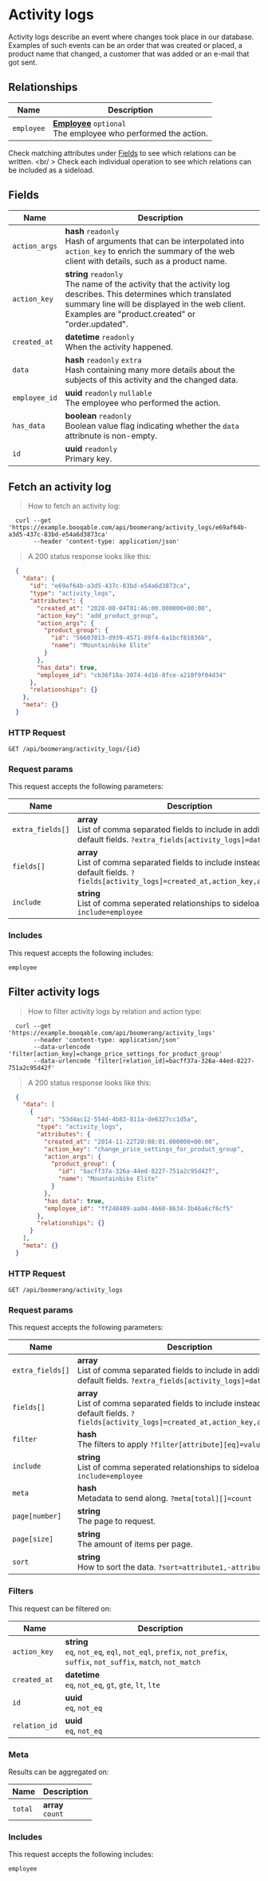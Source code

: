 # Activity logs

Activity logs describe an event where changes took place in our database.
Examples of such events can be an order that was created or placed,
a product name that changed, a customer that was added or an e-mail that got sent.

## Relationships
Name | Description
-- | --
`employee` | **[Employee](#employees)** `optional`<br>The employee who performed the action. 


Check matching attributes under [Fields](#activity-logs-fields) to see which relations can be written.
<br/ >
Check each individual operation to see which relations can be included as a sideload.
## Fields

 Name | Description
-- | --
`action_args` | **hash** `readonly`<br>Hash of arguments that can be interpolated into `action_key` to enrich the summary of the web client with details, such as a product name. 
`action_key` | **string** `readonly`<br>The name of the activity that the activity log describes. This determines which translated summary line will be displayed in the web client. Examples are "product.created" or "order.updated". 
`created_at` | **datetime** `readonly`<br>When the activity happened. 
`data` | **hash** `readonly` `extra`<br>Hash containing many more details about the subjects of this activity and the changed data. 
`employee_id` | **uuid** `readonly` `nullable`<br>The employee who performed the action. 
`has_data` | **boolean** `readonly`<br>Boolean value flag indicating whether the `data` attribnute is non-empty. 
`id` | **uuid** `readonly`<br>Primary key.


## Fetch an activity log


> How to fetch an activity log:

```shell
  curl --get 'https://example.booqable.com/api/boomerang/activity_logs/e69af64b-a3d5-437c-83bd-e54a6d3873ca'
       --header 'content-type: application/json'
```

> A 200 status response looks like this:

```json
  {
    "data": {
      "id": "e69af64b-a3d5-437c-83bd-e54a6d3873ca",
      "type": "activity_logs",
      "attributes": {
        "created_at": "2028-08-04T01:46:00.000000+00:00",
        "action_key": "add_product_group",
        "action_args": {
          "product_group": {
            "id": "56607013-d939-4571-89f4-6a1bcf81836b",
            "name": "Mountainbike Elite"
          }
        },
        "has_data": true,
        "employee_id": "cb36f18a-3074-4d16-8fce-a210f9f04d34"
      },
      "relationships": {}
    },
    "meta": {}
  }
```

### HTTP Request

`GET /api/boomerang/activity_logs/{id}`

### Request params

This request accepts the following parameters:

Name | Description
-- | --
`extra_fields[]` | **array** <br>List of comma separated fields to include in addition to the default fields. `?extra_fields[activity_logs]=data`
`fields[]` | **array** <br>List of comma separated fields to include instead of the default fields. `?fields[activity_logs]=created_at,action_key,action_args`
`include` | **string** <br>List of comma seperated relationships to sideload. `?include=employee`


### Includes

This request accepts the following includes:

`employee`






## Filter activity logs


> How to filter activity logs by relation and action type:

```shell
  curl --get 'https://example.booqable.com/api/boomerang/activity_logs'
       --header 'content-type: application/json'
       --data-urlencode 'filter[action_key]=change_price_settings_for_product_group'
       --data-urlencode 'filter[relation_id]=bacff37a-326a-44ed-8227-751a2c95d42f'
```

> A 200 status response looks like this:

```json
  {
    "data": [
      {
        "id": "53d4ac12-554d-4b83-811a-de6327cc1d5a",
        "type": "activity_logs",
        "attributes": {
          "created_at": "2014-11-22T20:08:01.000000+00:00",
          "action_key": "change_price_settings_for_product_group",
          "action_args": {
            "product_group": {
              "id": "bacff37a-326a-44ed-8227-751a2c95d42f",
              "name": "Mountainbike Elite"
            }
          },
          "has_data": true,
          "employee_id": "ff248409-aa04-4660-8634-3b46a6cf6cf5"
        },
        "relationships": {}
      }
    ],
    "meta": {}
  }
```

### HTTP Request

`GET /api/boomerang/activity_logs`

### Request params

This request accepts the following parameters:

Name | Description
-- | --
`extra_fields[]` | **array** <br>List of comma separated fields to include in addition to the default fields. `?extra_fields[activity_logs]=data`
`fields[]` | **array** <br>List of comma separated fields to include instead of the default fields. `?fields[activity_logs]=created_at,action_key,action_args`
`filter` | **hash** <br>The filters to apply `?filter[attribute][eq]=value`
`include` | **string** <br>List of comma seperated relationships to sideload. `?include=employee`
`meta` | **hash** <br>Metadata to send along. `?meta[total][]=count`
`page[number]` | **string** <br>The page to request.
`page[size]` | **string** <br>The amount of items per page.
`sort` | **string** <br>How to sort the data. `?sort=attribute1,-attribute2`


### Filters

This request can be filtered on:

Name | Description
-- | --
`action_key` | **string** <br>`eq`, `not_eq`, `eql`, `not_eql`, `prefix`, `not_prefix`, `suffix`, `not_suffix`, `match`, `not_match`
`created_at` | **datetime** <br>`eq`, `not_eq`, `gt`, `gte`, `lt`, `lte`
`id` | **uuid** <br>`eq`, `not_eq`
`relation_id` | **uuid** <br>`eq`, `not_eq`


### Meta

Results can be aggregated on:

Name | Description
-- | --
`total` | **array** <br>`count`


### Includes

This request accepts the following includes:

`employee`





